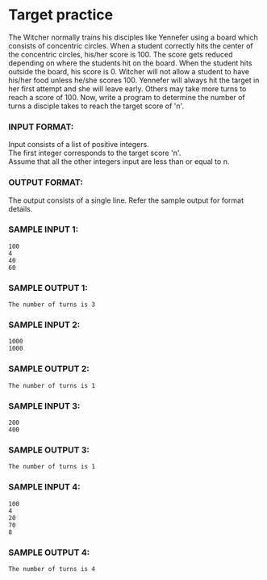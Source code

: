 # Target practice

The Witcher normally trains his disciples like Yennefer using a board which consists of concentric circles. When a student correctly hits the center of the concentric circles, his/her score is 100. The score gets reduced depending on where the students hit on the board. When the student hits outside the board, his score is 0. Witcher will not allow a student to have his/her food unless he/she scores 100. Yennefer will always hit the target in her first attempt and she will leave early. Others may take more turns to reach a score of 100. Now, write a program to determine the number of turns a disciple takes to reach the target score of 'n'.

### INPUT FORMAT:

Input consists of a list of positive integers. <br>
The first integer corresponds to the target score 'n'. <br>
Assume that all the other integers input are less than or equal to n.

### OUTPUT FORMAT:

The output consists of a single line. Refer the sample output for format details.

### SAMPLE INPUT 1:

```
100
4
40
60
```

### SAMPLE OUTPUT 1:

```
The number of turns is 3
```

### SAMPLE INPUT 2:

```
1000
1000
```

### SAMPLE OUTPUT 2:

```
The number of turns is 1
```

### SAMPLE INPUT 3:

```
200
400
```

### SAMPLE OUTPUT 3:

```
The number of turns is 1
```

### SAMPLE INPUT 4:

```
100
4
20
70
8
```

### SAMPLE OUTPUT 4:

```
The number of turns is 4
```
